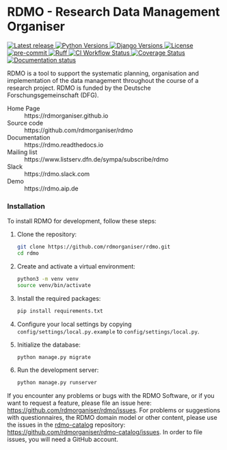 RDMO - Research Data Management Organiser
=========================================

[
![Latest release](https://img.shields.io/pypi/v/rdmo.svg?style=flat)
](https://pypi.python.org/pypi/rdmo/)
[
![Python Versions](https://img.shields.io/pypi/pyversions/rdmo.svg?style=flat)
](https://www.python.org/)
[
![Django Versions](https://img.shields.io/pypi/frameworkversions/django/rdmo)
](https://pypi.python.org/pypi/rdmo/)
[
![License](https://img.shields.io/github/license/rdmorganiser/rdmo?style=flat)
](https://github.com/rdmorganiser/rdmo/blob/main/LICENSE) \
[
![pre-commit](https://img.shields.io/badge/pre--commit-enabled-brightgreen?logo=pre-commit&logoColor=white)
](https://github.com/pre-commit/pre-commit)
[
![Ruff](https://img.shields.io/endpoint?url=https://raw.githubusercontent.com/astral-sh/ruff/main/assets/badge/v2.json)
](https://github.com/astral-sh/ruff)
[
![CI Workflow Status](https://github.com/rdmorganiser/rdmo/actions/workflows/ci.yml/badge.svg)
](https://github.com/rdmorganiser/rdmo/actions/workflows/ci.yml)
[
![Coverage Status](https://coveralls.io/repos/rdmorganiser/rdmo/badge.svg?branch=main&service=github)
](https://coveralls.io/github/rdmorganiser/rdmo?branch=main)
[
![Documentation status](https://readthedocs.org/projects/rdmo/badge/?version=latest)
](http://rdmo.readthedocs.io/en/latest/?badge=latest)

RDMO is a tool to support the systematic planning, organisation and implementation of the data management throughout the course of a research project. RDMO is funded by the Deutsche Forschungsgemeinschaft (DFG).

<dl>
  <dt>Home Page</dt>
  <dd>https://rdmorganiser.github.io</dd>
  <dt>Source code</dt>
  <dd>https://github.com/rdmorganiser/rdmo</dd>
  <dt>Documentation</dt>
  <dd>https://rdmo.readthedocs.io</dd>
  <dt>Mailing list</dt>
  <dd>https://www.listserv.dfn.de/sympa/subscribe/rdmo</dd>
  <dt>Slack</dt>
  <dd>https://rdmo.slack.com</dd>
  <dt>Demo</dt>
  <dd>https://rdmo.aip.de</dd>
</dl>

### Installation

To install RDMO for development, follow these steps:

1.  Clone the repository:
    ```bash
    git clone https://github.com/rdmorganiser/rdmo.git
    cd rdmo
    ```

2.  Create and activate a virtual environment:
    ```bash
    python3 -m venv venv
    source venv/bin/activate
    ```

3.  Install the required packages:
    ```bash
    pip install requirements.txt
    ```

4.  Configure your local settings by copying `config/settings/local.py.example` to `config/settings/local.py`.

5.  Initialize the database:
    ```bash
    python manage.py migrate
    ```

6.  Run the development server:
    ```bash
    python manage.py runserver
    ```

If you encounter any problems or bugs with the RDMO Software, or if you want to request a feature, please file an issue here: <https://github.com/rdmorganiser/rdmo/issues>. For problems or suggestions with questionnaires, the RDMO domain model or other content, please use the issues in the [rdmo-catalog](https://github.com/rdmorganiser/rdmo-catalog) repository: <https://github.com/rdmorganiser/rdmo-catalog/issues>. In order to file issues, you will need a GitHub account.